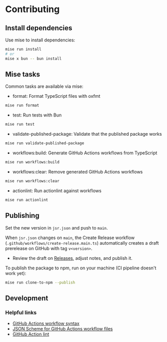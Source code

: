 # Contributing

## Install dependencies

Use mise to install dependencies:

```bash
mise run install
# or
mise x bun -- bun install
```

## Mise tasks

Common tasks are available via mise:

- format: Format TypeScript files with oxfmt

```bash
mise run format
```

- test: Run tests with Bun

```bash
mise run test
```

- validate-published-package: Validate that the published package works

```bash
mise run validate-published-package
```

- workflows:build: Generate GitHub Actions workflows from TypeScript

```bash
mise run workflows:build
```

- workflows:clear: Remove generated GitHub Actions workflows

```bash
mise run workflows:clear
```

- actionlint: Run actionlint against workflows

```bash
mise run actionlint
```

## Publishing

Set the new version in `jsr.json` and push to `main`.

When `jsr.json` changes on `main`, the Create Release workflow (`.github/workflows/create-release.main.ts`) automatically creates a draft prerelease on GitHub with tag `v<version>`.

- Review the draft on [Releases](https://github.com/JLarky/gha-ts/releases), adjust notes, and publish it.

To publish the package to npm, run on your machine (CI pipeline doesn't work yet):

```bash
mise run clone-to-npm --publish
```

## Development

### Helpful links

* [GitHub Actions workflow syntax](https://docs.github.com/en/actions/writing-workflows/workflow-syntax-for-github-actions)
* [JSON Scheme for GitHub Actions workflow files](https://json.schemastore.org/github-workflow.json)
* [GitHub Action lint](https://rhysd.github.io/actionlint/)

